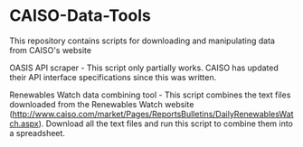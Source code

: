 # CAISO-Data-Tools

This repository contains scripts for downloading and manipulating data from CAISO's website

OASIS API scraper - This script only partially works. CAISO has updated their API interface specifications since this was written.

Renewables Watch data combining tool - This script combines the text files downloaded from the Renewables Watch website (http://www.caiso.com/market/Pages/ReportsBulletins/DailyRenewablesWatch.aspx). Download all the text files and run this script to combine them into a spreadsheet.